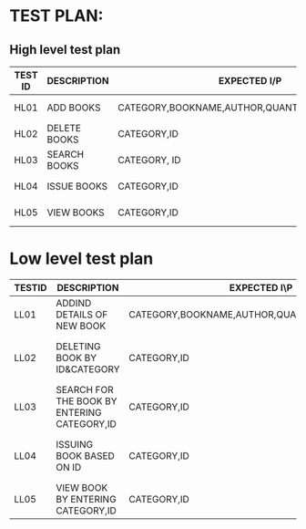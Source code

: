 # TEST PLAN:
## High level test plan
|TEST ID| DESCRIPTION|	EXPECTED I/P      | output|
|---| ------------| -----------------  | ---------|
|HL01  |	ADD BOOKS	|CATEGORY,BOOKNAME,AUTHOR,QUANTITY,PRICE,RACKNO | BOOK ADDED      |
|HL02	 |DELETE BOOKS |CATEGORY,ID | BOOK DELETED        |
|HL03	 |SEARCH BOOKS|CATEGORY, ID |  BOOK SEARCHED      |
|HL04	 |ISSUE BOOKS |CATEGORY,ID  |   BOOK ISSUED       |
|HL05	 |VIEW BOOKS  |	CATEGORY,ID | BOOK VIEWED         |
# Low level test plan
| TESTID	|DESCRIPTION|	EXPECTED I\P| output  |
|---------|-------------| ----------| --------|
|LL01	|ADDIND DETAILS OF NEW BOOK	|CATEGORY,BOOKNAME,AUTHOR,QUANTITY,PRICE,RACKNO| SUCCESSFULLY NEW BOOKS DETAILS ADDED  |   
|LL02	|DELETING BOOK BY ID&CATEGORY|	CATEGORY,ID|  SUCCESSFULLY BOOK DELETED BY ID AND CATEGORY|
|LL03 |	SEARCH FOR THE BOOK BY ENTERING CATEGORY,ID|	CATEGORY,ID| SUCCESSFULLY BOOK SEARCHED   |
|LL04	|ISSUING BOOK BASED ON ID|	CATEGORY,ID| SUCCESSFULLY BOOK ISSUED ON THE BAES OF ID |
|LL05	|VIEW BOOK BY ENTERING CATEGORY,ID|	CATEGORY,ID| SUCESSFULLY BOOK VIEWED |

